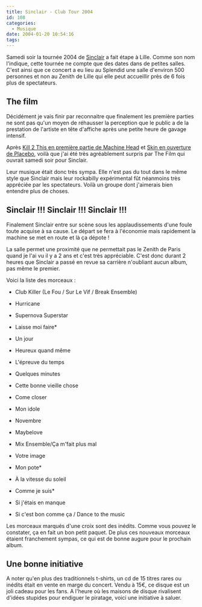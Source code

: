 ```yaml
---
title: Sinclair - Club Tour 2004
id: 108
categories:
  - Musique
date: 2004-01-20 10:54:16
tags:
---
```


Samedi soir la tournée 2004 de [Sinclair](http://www.sinclair.fr/index1.html "Le site officiel de Sinclair") a fait étape à Lille. Comme son nom l'indique, cette tournée ne compte que des dates dans de petites salles. C'est ainsi que ce concert a eu lieu au Splendid une salle d'environ 500 personnes et non au Zenith de Lille qui elle peut accueillir près de 6 fois plus de spectateurs.

## The film

Décidément je vais finir par reconnaitre que finalement les première parties ne sont pas qu'un moyen de réhausser la perception que le public a de la prestation de l'artiste en tête d'affiche après une petite heure de gavage intensif.

Après [Kill 2 This en première partie de Machine Head](/blog/2003/11/28/30-FuckinAwesome) et [Skin en ouverture de Placebo](/blog/2003/10/20/2-PlaceboFaitSonEffet), voilà que j'ai été très agréablement surpris par The Film qui ouvrait samedi soir pour Sinclair.

Leur musique était donc très sympa. Elle n'est pas du tout dans le même style que Sinclair mais leur rockabilly expérimental fût néanmoins très appréciée par les spectateurs. Voilà un groupe dont j'aimerais bien entendre plus de choses.

## Sinclair !!! Sinclair !!! Sinclair !!!

Finalement Sinclair entre sur scène sous les applaudissements d'une foule toute acquise à sa cause. Le départ se fera à l'économie mais rapidement la machine se met en route et là ça dépote !

La salle permet une proximité que ne permettait pas le Zenith de Paris quand je l'ai vu il y a 2 ans et c'est très appréciable. C'est donc durant 2 heures que Sinclair a passé en revue sa carrière n'oubliant aucun album, pas même le premier.

Voici la liste des morceaux :

*   Club Killer (Le Fou / Sur Le Vif / Break Ensemble)
*   Hurricane
*   Supernova Superstar
*   Laisse moi faire*
*   Un jour
*   Heureux quand même
*   L'épreuve du temps
*   Quelques minutes
*   Cette bonne vieille chose
*   Come closer
*   Mon idole
*   Novembre
*   Maybelove
*   Mix Ensemble/Ça m'fait plus mal 

*   Votre image
*   Mon pote*
*   À la vitesse du soleil
*   Comme je suis* 

*   Si j'étais en manque
*   Si c'est bon comme ça / Dance to the music 

Les morceaux marqués d'une croix sont des inédits. Comme vous pouvez le constater, ça en fait un bon petit paquet. De plus ces nouveaux morceaux étaient franchement sympas, ce qui est de bonne augure pour le prochain album.

## Une bonne initiative

A noter qu'en plus des traditionnels t-shirts, un cd de 15 titres rares ou inédits était en vente en marge du concert. Vendu à 15&#8364;, ce disque est un joli cadeau pour les fans. A l'heure où les maisons de disque  rivalisent d'idées stupides pour endiguer le piratage, voici une initiative à saluer.